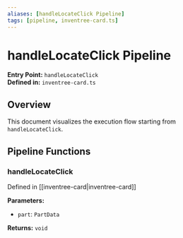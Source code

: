 ```yaml
---
aliases: [handleLocateClick Pipeline]
tags: [pipeline, inventree-card.ts]
---
```


# handleLocateClick Pipeline

**Entry Point:** `handleLocateClick`  
**Defined in:** `inventree-card.ts`  

## Overview

This document visualizes the execution flow starting from `handleLocateClick`.

## Pipeline Functions

### handleLocateClick

Defined in [[inventree-card|inventree-card]]

**Parameters:**

- `part`: `PartData`

**Returns:** `void`

